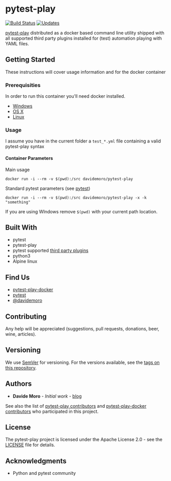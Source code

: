 # pytest-play

[![Build Status](https://travis-ci.org/davidemoro/pytest-play-docker.svg?branch=master)](https://travis-ci.org/davidemoro/pytest-play-docker)
[![Updates](https://pyup.io/repos/github/davidemoro/pytest-play-docker/shield.svg)](https://pyup.io/repos/github/davidemoro/pytest-play-docker/)

[pytest-play](https://github.com/pytest-dev/pytest-play) distributed as a docker
based command line utility shipped with all supported third party plugins installed
for (test) automation playing with YAML files.

## Getting Started

These instructions will cover usage information and for the docker container 

### Prerequisities


In order to run this container you'll need docker installed.

* [Windows](https://docs.docker.com/windows/started)
* [OS X](https://docs.docker.com/mac/started/)
* [Linux](https://docs.docker.com/linux/started/)

### Usage

I assume you have in the current folder a `test_*.yml` file
containing a valid pytest-play syntax

#### Container Parameters

Main usage

```shell
docker run -i --rm -v $(pwd):/src davidemoro/pytest-play
```

Standard pytest parameters (see [pytest](https://docs.pytest.org/en/latest/))

```shell
docker run -i --rm -v $(pwd):/src davidemoro/pytest-play -x -k "something"
```

If you are using WIndows remove ``$(pwd)`` with your current path location.

## Built With

* pytest
* pytest-play
* pytest supported [third party plugins](https://github.com/pytest-dev/pytest-play#third-party-pytest-play-plugins)
* python3
* Alpine linux

## Find Us

* [pytest-play-docker](https://github.com/pytest-dev/pytest-play)
* [pytest](https://docs.pytest.org/en/latest/)
* [@davidemoro](https://twitter.com/davidemoro)

## Contributing

Any help will be appreciated (suggestions, pull requests, donations, beer, wine, articles).

## Versioning

We use [SemVer](http://semver.org/) for versioning. For the versions available, see the 
[tags on this repository](https://github.com/your/repository/tags). 

## Authors

* **Davide Moro** - *Initial work* - [blog](http://davidemoro.blogspot.com/)

See also the list of [pytest-play contributors](https://github.com/pytest-dev/pytest-play/contributors) and 
[pytest-play-docker contributors](https://github.com/davidemoro/pytest-play-docker) who 
participated in this project.

## License

The pytest-play project is licensed under the Apache License 2.0 - see the [LICENSE](https://github.com/pytest-dev/pytest-play/blob/master/LICENSE) file for details.

## Acknowledgments

* Python and pytest community
